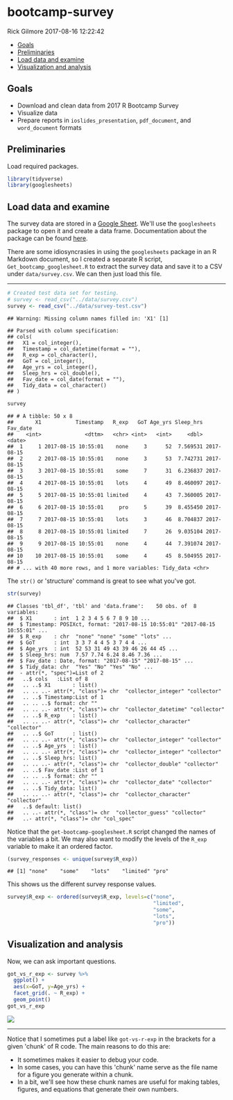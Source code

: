 bootcamp-survey
================
Rick Gilmore
2017-08-16 12:22:42

-   [Goals](#goals)
-   [Preliminaries](#preliminaries)
-   [Load data and examine](#load-data-and-examine)
-   [Visualization and analysis](#visualization-and-analysis)

Goals
-----

-   Download and clean data from 2017 R Bootcamp Survey
-   Visualize data
-   Prepare reports in `ioslides_presentation`, `pdf_document`, and `word_document` formats

Preliminaries
-------------

Load required packages.

``` r
library(tidyverse)
library(googlesheets)
```

Load data and examine
---------------------

The survey data are stored in a [Google Sheet](https://docs.google.com/spreadsheets/d/1Ay56u6g4jyEEdlmV2NHxTLBlcjI2gHavta-Ik0kGrpg/edit#gid=896447063). We'll use the `googlesheets` package to open it and create a data frame. Documentation about the package can be found [here](https://cran.r-project.org/web/packages/googlesheets/vignettes/basic-usage.html).

There are some idiosyncrasies in using the `googlesheets` package in an R Markdown document, so I created a separate R script, `Get_bootcamp_googlesheet.R` to extract the survey data and save it to a CSV under `data/survey.csv`. We can then just load this file.

------------------------------------------------------------------------

``` r
# Created test data set for testing.
# survey <- read_csv("../data/survey.csv")
survey <- read_csv("../data/survey-test.csv")
```

    ## Warning: Missing column names filled in: 'X1' [1]

    ## Parsed with column specification:
    ## cols(
    ##   X1 = col_integer(),
    ##   Timestamp = col_datetime(format = ""),
    ##   R_exp = col_character(),
    ##   GoT = col_integer(),
    ##   Age_yrs = col_integer(),
    ##   Sleep_hrs = col_double(),
    ##   Fav_date = col_date(format = ""),
    ##   Tidy_data = col_character()
    ## )

``` r
survey
```

    ## # A tibble: 50 x 8
    ##       X1           Timestamp   R_exp   GoT Age_yrs Sleep_hrs   Fav_date
    ##    <int>              <dttm>   <chr> <int>   <int>     <dbl>     <date>
    ##  1     1 2017-08-15 10:55:01    none     3      52  7.569531 2017-08-15
    ##  2     2 2017-08-15 10:55:01    none     3      53  7.742731 2017-08-15
    ##  3     3 2017-08-15 10:55:01    some     7      31  6.236837 2017-08-15
    ##  4     4 2017-08-15 10:55:01    lots     4      49  8.460097 2017-08-15
    ##  5     5 2017-08-15 10:55:01 limited     4      43  7.360005 2017-08-15
    ##  6     6 2017-08-15 10:55:01     pro     5      39  8.455450 2017-08-15
    ##  7     7 2017-08-15 10:55:01    lots     3      46  8.704837 2017-08-15
    ##  8     8 2017-08-15 10:55:01 limited     7      26  9.035104 2017-08-15
    ##  9     9 2017-08-15 10:55:01    none     4      44  7.391074 2017-08-15
    ## 10    10 2017-08-15 10:55:01    some     4      45  8.504955 2017-08-15
    ## # ... with 40 more rows, and 1 more variables: Tidy_data <chr>

The `str()` or 'structure' command is great to see what you've got.

``` r
str(survey)
```

    ## Classes 'tbl_df', 'tbl' and 'data.frame':    50 obs. of  8 variables:
    ##  $ X1       : int  1 2 3 4 5 6 7 8 9 10 ...
    ##  $ Timestamp: POSIXct, format: "2017-08-15 10:55:01" "2017-08-15 10:55:01" ...
    ##  $ R_exp    : chr  "none" "none" "some" "lots" ...
    ##  $ GoT      : int  3 3 7 4 4 5 3 7 4 4 ...
    ##  $ Age_yrs  : int  52 53 31 49 43 39 46 26 44 45 ...
    ##  $ Sleep_hrs: num  7.57 7.74 6.24 8.46 7.36 ...
    ##  $ Fav_date : Date, format: "2017-08-15" "2017-08-15" ...
    ##  $ Tidy_data: chr  "Yes" "No" "Yes" "No" ...
    ##  - attr(*, "spec")=List of 2
    ##   ..$ cols   :List of 8
    ##   .. ..$ X1       : list()
    ##   .. .. ..- attr(*, "class")= chr  "collector_integer" "collector"
    ##   .. ..$ Timestamp:List of 1
    ##   .. .. ..$ format: chr ""
    ##   .. .. ..- attr(*, "class")= chr  "collector_datetime" "collector"
    ##   .. ..$ R_exp    : list()
    ##   .. .. ..- attr(*, "class")= chr  "collector_character" "collector"
    ##   .. ..$ GoT      : list()
    ##   .. .. ..- attr(*, "class")= chr  "collector_integer" "collector"
    ##   .. ..$ Age_yrs  : list()
    ##   .. .. ..- attr(*, "class")= chr  "collector_integer" "collector"
    ##   .. ..$ Sleep_hrs: list()
    ##   .. .. ..- attr(*, "class")= chr  "collector_double" "collector"
    ##   .. ..$ Fav_date :List of 1
    ##   .. .. ..$ format: chr ""
    ##   .. .. ..- attr(*, "class")= chr  "collector_date" "collector"
    ##   .. ..$ Tidy_data: list()
    ##   .. .. ..- attr(*, "class")= chr  "collector_character" "collector"
    ##   ..$ default: list()
    ##   .. ..- attr(*, "class")= chr  "collector_guess" "collector"
    ##   ..- attr(*, "class")= chr "col_spec"

Notice that the `get-bootcamp-googlesheet.R` script changed the names of the variables a bit. We may also want to modify the levels of the `R_exp` variable to make it an ordered factor.

``` r
(survey_responses <- unique(survey$R_exp))
```

    ## [1] "none"    "some"    "lots"    "limited" "pro"

This shows us the different survey response values.

``` r
survey$R_exp <- ordered(survey$R_exp, levels=c("none",
                                               "limited",
                                               "some",
                                               "lots",
                                               "pro"))
```

Visualization and analysis
--------------------------

Now, we can ask important questions.

``` r
got_vs_r_exp <- survey %>%
  ggplot() +
  aes(x=GoT, y=Age_yrs) +
  facet_grid(. ~ R_exp) +
  geom_point()
got_vs_r_exp
```

![](bootcamp-survey_files/figure-markdown_github-ascii_identifiers/got-vs-r-exp-1.png)

------------------------------------------------------------------------

Notice that I sometimes put a label like `got-vs-r-exp` in the brackets for a given 'chunk' of R code. The main reasons to do this are:

-   It sometimes makes it easier to debug your code.
-   In some cases, you can have this 'chunk' name serve as the file name for a figure you generate within a chunk.
-   In a bit, we'll see how these chunk names are useful for making tables, figures, and equations that generate their own numbers.
